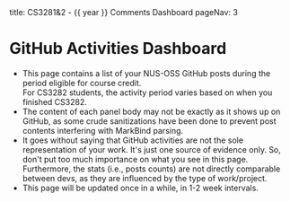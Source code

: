 <frontmatter>
title: CS3281&2 - {{ year }} Comments Dashboard
pageNav: 3
</frontmatter>

# GitHub Activities Dashboard

* This page contains a list of your NUS-OSS GitHub posts during the period eligible for course credit.<br>
  For CS3282 students, the activity period varies based on when you finished CS3282.
* The content of each panel body may not be exactly as it shows up on GitHub, as some crude sanitizations have been done to prevent post contents interfering with MarkBind parsing.
* It goes without saying that GitHub activities are not the sole representation of your work. It's just one source of evidence only. So, don't put too much importance on what you see in this page.<br>
  Furthermore, the stats (i.e., posts counts) are not directly comparable between devs, as they are influenced by the type of work/project.
* This page will be updated once in a while, in 1-2 week intervals.

<include src="dashboard-contents-fragment.md" />
